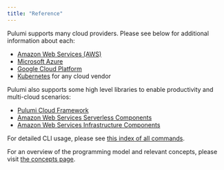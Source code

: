 ```yaml
---
title: "Reference"
---
```


Pulumi supports many cloud providers.  Please see below for additional information about each:

* [Amazon Web Services (AWS)](./aws.html)
* [Microsoft Azure](./azure.html)
* [Google Cloud Platform](./gcp.html)
* [Kubernetes](./kubernetes.html) for any cloud vendor

Pulumi also supports some high level libraries to enable productivity and multi-cloud scenarios:

* [Pulumi Cloud Framework](./cloud.html)
* [Amazon Web Services Serverless Components](https://github.com/pulumi/pulumi-aws-serverless)
* [Amazon Web Services Infrastructure Components](https://github.com/pulumi/pulumi-aws-infra)

For detailed CLI usage, please see [this index of all commands](./commands.html).

For an overview of the programming model and relevant concepts, please visit [the concepts page](./concepts.html).
